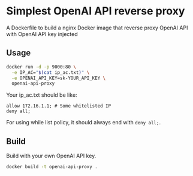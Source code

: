 # Simplest OpenAI API reverse proxy
A Dockerfile to build a nginx Docker image that reverse proxy OpenAI API with OpenAI API key injected


## Usage
```bash
docker run -d -p 9000:80 \
  -e IP_AC="$(cat ip_ac.txt)" \
  -e OPENAI_API_KEY=sk-YOUR_API_KEY \
  openai-api-proxy
```

Your ip_ac.txt should be like:
```
allow 172.16.1.1; # Some whitelisted IP
deny all;
```
For using while list policy, it should always end with `deny all;`.


## Build
Build with your own OpenAI API key.
```bash
docker build -t openai-api-proxy .

```